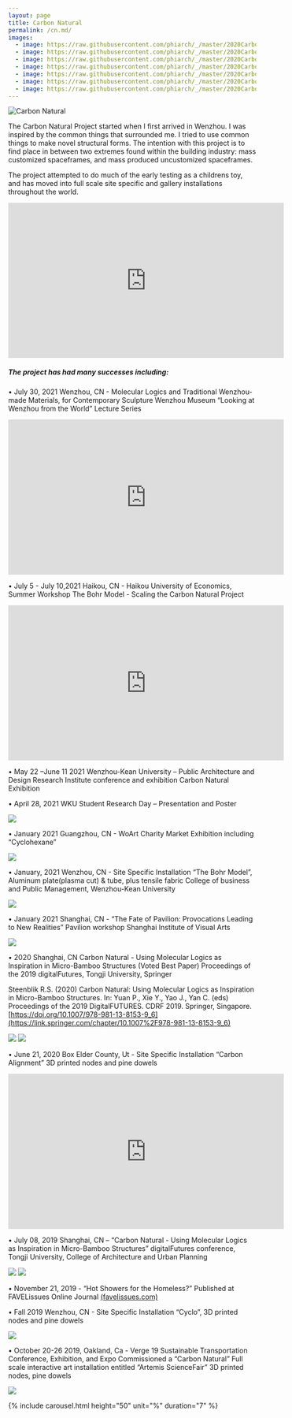 ```yaml
---
layout: page
title: Carbon Natural
permalink: /cn.md/
images:
  - image: https://raw.githubusercontent.com/phiarch/_/master/2020CarbonNatural/1614918382752.png
  - image: https://raw.githubusercontent.com/phiarch/_/master/2020CarbonNatural/Board03.png
  - image: https://raw.githubusercontent.com/phiarch/_/master/2020CarbonNatural/IMG_20191002_222545.png
  - image: https://raw.githubusercontent.com/phiarch/_/master/2020CarbonNatural/IMG_20191019_135213.jpg
  - image: https://raw.githubusercontent.com/phiarch/_/master/2020CarbonNatural/IMG_20200108_142736.jpg
  - image: https://raw.githubusercontent.com/phiarch/_/master/2020CarbonNatural/IMG_20210118_183212.jpg
  - image: https://raw.githubusercontent.com/phiarch/_/master/2020CarbonNatural/IMG_20210719_150909.jpg
---
```


![Carbon Natural](https://images.weserv.nl/?url=https://github.com/phiarch/_/blob/master/2020CarbonNatural/20210609.jpg?raw=true;h=100;output=jpg;q=15)


The Carbon Natural Project started when I first arrived in Wenzhou. I was inspired by the common things that surrounded me. I tried to use common things to make novel structural forms. The intention with this project is to find place in between two extremes found within the building industry: mass customized spaceframes, and mass produced uncustomized spaceframes.

The project attempted to do much of the early testing as a childrens toy, and has moved into full scale site specific and gallery installations throughout the world.

<iframe width="560" height="315" src="https://www.youtube.com/embed/videoseries?list=PLBtPB9RpflEYvlUZdvaaK-UrxbxCNMhNb" title="YouTube video player" frameborder="0" allow="accelerometer; autoplay; clipboard-write; encrypted-media; gyroscope; picture-in-picture" allowfullscreen></iframe>

##### The project has had many successes including:

•	July 30, 2021 Wenzhou, CN - Molecular Logics and Traditional Wenzhou-made Materials, for Contemporary Sculpture Wenzhou Museum “Looking at Wenzhou from the World” Lecture Series

<iframe width="560" height="315" src="https://www.youtube.com/embed/IFQvuysIvCk" title="YouTube video player" frameborder="0" allow="accelerometer; autoplay; clipboard-write; encrypted-media; gyroscope; picture-in-picture" allowfullscreen></iframe><br>

•	July 5 - July 10,2021 Haikou, CN - Haikou University of Economics, Summer Workshop The Bohr Model - Scaling the Carbon Natural Project

<iframe width="560" height="315" src="https://www.youtube.com/embed/D32Uid99Lxw" title="YouTube video player" frameborder="0" allow="accelerometer; autoplay; clipboard-write; encrypted-media; gyroscope; picture-in-picture" allowfullscreen></iframe><br>

•	May 22 –June 11 2021 Wenzhou-Kean University – Public Architecture and Design Research Institute conference and exhibition Carbon Natural Exhibition



•	April 28, 2021 WKU Student Research Day – Presentation and Poster

![](https://images.weserv.nl/?url=https://raw.githubusercontent.com/phiarch/_/master/2020CarbonNatural/mmexport1621870392931.jpg&h=400&output=jpg&q=50)<br>

•	January 2021 Guangzhou, CN - WoArt Charity Market Exhibition including “Cyclohexane”

![](https://images.weserv.nl/?url=https://raw.githubusercontent.com/phiarch/_/master/2020CarbonNatural/20-DESKTOP-2OCMI3Q.jpg&h=400&output=jpg&q=50)<br>

•	January, 2021 Wenzhou, CN - Site Specific Installation “The Bohr Model”, Aluminum plate(plasma cut) & tube, plus tensile fabric College of business and Public Management, Wenzhou-Kean University

![](https://images.weserv.nl/?url=https://github.com/phiarch/_/blob/master/2020CarbonNatural/mmexport1611018927173.jpg?raw=true&h=400&output=jpg&q=50)<br>

•	January 2021 Shanghai, CN - “The Fate of Pavilion: Provocations Leading to New Realities” Pavilion workshop Shanghai Institute of Visual Arts

![](https://images.weserv.nl/?url=https://github.com/phiarch/_/blob/master/2020CarbonNatural/mmexport1609635121343.jpg?raw=true&h=400&output=jpg&q=50)<br>

•	2020 Shanghai, CN Carbon Natural - Using Molecular Logics as Inspiration in Micro-Bamboo Structures (Voted Best Paper) Proceedings of the 2019 digitalFutures, Tongji University, Springer

Steenblik R.S. (2020) Carbon Natural: Using Molecular Logics as Inspiration in Micro-Bamboo Structures. In: Yuan P., Xie Y., Yao J., Yan C. (eds) Proceedings of the 2019 DigitalFUTURES. CDRF 2019. Springer, Singapore. [https://doi.org/10.1007/978-981-13-8153-9_6](https://link.springer.com/chapter/10.1007%2F978-981-13-8153-9_6)<br>

![](https://images.weserv.nl/?url=https://github.com/phiarch/_/blob/master/2020CarbonNatural/mmexport1562658146543-DESKTOP-2OCMI3Q.jpg?raw=true&h=400&output=jpg&q=50) ![](https://images.weserv.nl/?url=https://github.com/phiarch/_/blob/master/2020CarbonNatural/mmexport1562658166959-DESKTOP-2OCMI3Q.jpg?raw=true&h=400&output=jpg&q=50)<br>

•	June 21, 2020 Box Elder County, Ut - Site Specific Installation “Carbon Alignment” 3D printed nodes and pine dowels

<iframe width="560" height="315" src="https://www.youtube.com/embed/X_w0gnlHQeo" title="YouTube video player" frameborder="0" allow="accelerometer; autoplay; clipboard-write; encrypted-media; gyroscope; picture-in-picture" allowfullscreen></iframe><br>

•	July 08, 2019 Shanghai, CN – “Carbon Natural - Using Molecular Logics as Inspiration in Micro-Bamboo Structures” digitalFutures conference, Tongji University, College of Architecture and Urban Planning

![](https://images.weserv.nl/?url=https://github.com/phiarch/_/blob/master/2020CarbonNatural/mmexport1562587052984-DESKTOP-2OCMI3Q.jpg?raw=true&h=400&output=jpg&q=50) ![](https://images.weserv.nl/?url=https://github.com/phiarch/_/blob/master/2020CarbonNatural/mmexport1562478277049.jpg?raw=true&h=400&output=jpg&q=50)<br>

•	November 21, 2019 - “Hot Showers for the Homeless?” Published at FAVELissues Online Journal [(favelissues.com)](https://favelissues.com/2019/11/21/hot-showers-for-the-homeless/)<br>

•	Fall 2019 Wenzhou, CN - Site Specific Installation “Cyclo”, 3D printed nodes and pine dowels

![](https://images.weserv.nl/?url=https://github.com/phiarch/_/blob/master/2020CarbonNatural/mmexport1578478742435_.png?raw=true&h=400&output=jpg&q=50)<br>

•	October 20-26 2019, Oakland, Ca - Verge 19 Sustainable Transportation Conference, Exhibition, and Expo Commissioned a “Carbon Natural” Full scale interactive art installation entitled “Artemis ScienceFair” 3D printed nodes, pine dowels

![](https://images.weserv.nl/?url=https://github.com/phiarch/_/blob/master/2020CarbonNatural/20191020inst16_.JPG?raw=true&h=400&output=jpg&q=50)<br>

{% include carousel.html height="50" unit="%" duration="7" %}
